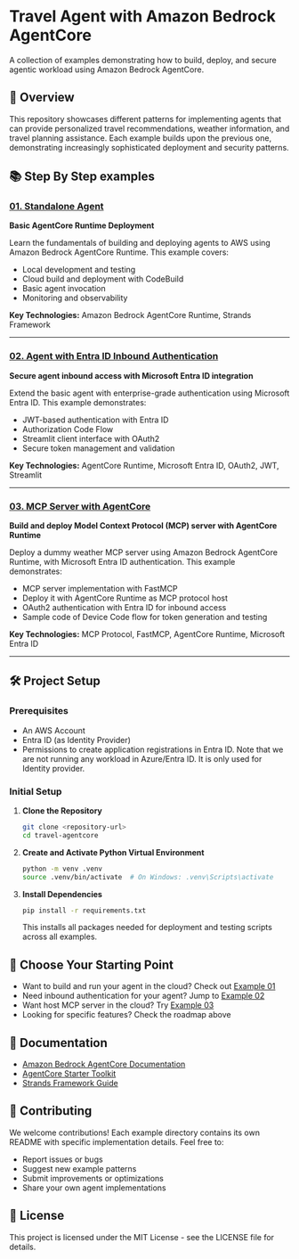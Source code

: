 # Travel Agent with Amazon Bedrock AgentCore

A collection of examples demonstrating how to build, deploy, and secure agentic workload using Amazon Bedrock AgentCore.

## 🎯 Overview

This repository showcases different patterns for implementing agents that can provide personalized travel recommendations, weather information, and travel planning assistance. Each example builds upon the previous one, demonstrating increasingly sophisticated deployment and security patterns.

## 📚 Step By Step examples

### [01. Standalone Agent](./01_agent_standalone/)
**Basic AgentCore Runtime Deployment**

Learn the fundamentals of building and deploying agents to AWS using Amazon Bedrock AgentCore Runtime. This example covers:
- Local development and testing
- Cloud build and deployment with CodeBuild
- Basic agent invocation
- Monitoring and observability

**Key Technologies:** Amazon Bedrock AgentCore Runtime, Strands Framework

---

### [02. Agent with Entra ID Inbound Authentication](./02_agent_inbound_authn/)
**Secure agent inbound access with Microsoft Entra ID integration**

Extend the basic agent with enterprise-grade authentication using Microsoft Entra ID. This example demonstrates:
- JWT-based authentication with Entra ID
- Authorization Code Flow
- Streamlit client interface with OAuth2
- Secure token management and validation

**Key Technologies:** AgentCore Runtime, Microsoft Entra ID, OAuth2, JWT, Streamlit

---

### [03. MCP Server with AgentCore](./03_host_mcp_server/)
**Build and deploy Model Context Protocol (MCP) server with AgentCore Runtime**

Deploy a dummy weather MCP server using Amazon Bedrock AgentCore Runtime, with Microsoft Entra ID authentication. This example demonstrates:
- MCP server implementation with FastMCP
- Deploy it with AgentCore Runtime as MCP protocol host
- OAuth2 authentication with Entra ID for inbound access
- Sample code of Device Code flow for token generation and testing

**Key Technologies:** MCP Protocol, FastMCP, AgentCore Runtime, Microsoft Entra ID

---



## 🛠️ Project Setup

### Prerequisites
- An AWS Account
- Entra ID (as Identity Provider)
- Permissions to create application registrations in Entra ID. Note that we are not running any workload in Azure/Entra ID. It is only used for Identity provider.

### Initial Setup

1. **Clone the Repository**
   ```bash
   git clone <repository-url>
   cd travel-agentcore
   ```

2. **Create and Activate Python Virtual Environment**
   ```bash
   python -m venv .venv
   source .venv/bin/activate  # On Windows: .venv\Scripts\activate
   ```

3. **Install Dependencies**
   ```bash
   pip install -r requirements.txt
   ```
   
   This installs all packages needed for deployment and testing scripts across all examples.

## 🚀 Choose Your Starting Point
- Want to build and run your agent in the cloud? Check out [Example 01](./01_agent_standalone/)
- Need inbound authentication for your agent? Jump to [Example 02](./02_agent_inbound_authn/)
- Want host MCP server in the cloud? Try [Example 03](./03_host_mcp_server/)
- Looking for specific features? Check the roadmap above



## 📖 Documentation

- [Amazon Bedrock AgentCore Documentation](https://docs.aws.amazon.com/bedrock-agentcore/)
- [AgentCore Starter Toolkit](https://aws.github.io/bedrock-agentcore-starter-toolkit/)
- [Strands Framework Guide](https://github.com/awslabs/amazon-bedrock-agentcore-samples)

## 🤝 Contributing

We welcome contributions! Each example directory contains its own README with specific implementation details. Feel free to:
- Report issues or bugs
- Suggest new example patterns
- Submit improvements or optimizations
- Share your own agent implementations

## 📄 License

This project is licensed under the MIT License - see the LICENSE file for details.